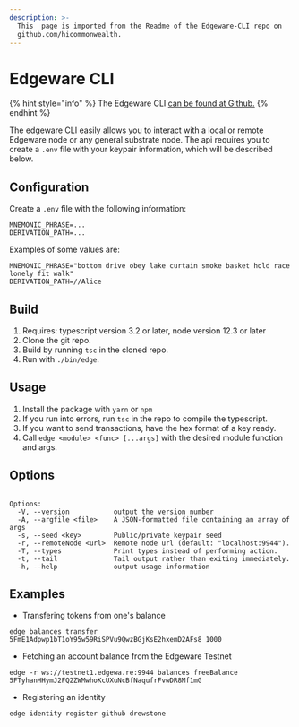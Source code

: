 ```yaml
---
description: >-
  This  page is imported from the Readme of the Edgeware-CLI repo on
  github.com/hicommonwealth.
---
```


# Edgeware CLI

{% hint style="info" %}
The Edgeware CLI [can be found at Github.](https://github.com/hicommonwealth/edgeware-cli)
{% endhint %}

The edgeware CLI easily allows you to interact with a local or remote Edgeware node or any general substrate node. The api requires you to create a `.env` file with your keypair information, which will be described below.

## Configuration

Create a `.env` file with the following information:

```text
MNEMONIC_PHRASE=...
DERIVATION_PATH=...
```

Examples of some values are:

```text
MNEMONIC_PHRASE="bottom drive obey lake curtain smoke basket hold race lonely fit walk"
DERIVATION_PATH=//Alice
```

## Build

1. Requires: typescript version 3.2 or later, node version 12.3 or later
2. Clone the git repo.
3. Build by running `tsc` in the cloned repo.
4. Run with `./bin/edge`.

## Usage

1. Install the package with `yarn` or `npm`
2. If you run into errors, run `tsc` in the repo to compile the typescript.
3. If you want to send transactions, have the hex format of a key ready.
4. Call `edge <module> <func> [...args]` with the desired module function and args.

## Options

```text

Options:
  -V, --version           output the version number
  -A, --argfile <file>    A JSON-formatted file containing an array of args
  -s, --seed <key>        Public/private keypair seed
  -r, --remoteNode <url>  Remote node url (default: "localhost:9944").
  -T, --types             Print types instead of performing action.
  -t, --tail              Tail output rather than exiting immediately.
  -h, --help              output usage information
```

## Examples

* Transfering tokens from one's balance

```text
edge balances transfer 5FmE1Adpwp1bT1oY95w59RiSPVu9QwzBGjKsE2hxemD2AFs8 1000
```

* Fetching an account balance from the Edgeware Testnet

```text
edge -r ws://testnet1.edgewa.re:9944 balances freeBalance 5FTyhanHHymJ2FQ2ZWMwhoKcUXuNcBfNaqufrFvwDR8Mf1mG
```

* Registering an identity

```text
edge identity register github drewstone
```

